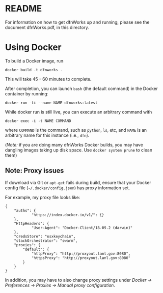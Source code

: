 # README

For information on how to get dfnWorks up and running, please see the document dfnWorks.pdf, in this directory.

# Using Docker

To build a Docker image, run

    docker build -t dfnworks .

This will take 45 - 60 minutes to complete.

After completion, you can launch `bash` (the default command) in the Docker
container by running:

    docker run -ti --name NAME dfnworks:latest

While docker run is still live, you can execute an arbitrary command with 

    docker exec -i -t NAME COMMAND

where `COMMAND` is the command, such as `python`, `ls`, etc, and `NAME` is
an arbitrary name for this instance (i.e., `dfn`).

(*Note:* if you are doing many dfnWorks Docker builds, you may have dangling
images taking up disk space. Use `docker system prune` to clean them)

## Note: Proxy issues

If download via Git or `apt-get` fails during build, ensure that your Docker 
config file (`~/.docker/config.json`) has proxy information set.

For example, my proxy file looks like:

```
{
    "auths": {
            "https://index.docker.io/v1/": {}
    },
    "HttpHeaders": {
            "User-Agent": "Docker-Client/18.09.2 (darwin)"
    },
    "credsStore": "osxkeychain",
    "stackOrchestrator": "swarm",
    "proxies": {
        "default": {
            "httpProxy": "http://proxyout.lanl.gov:8080",
            "httpsProxy": "http://proxyout.lanl.gov:8080"
        }
    }
}
```

In addition, you may have to also change proxy settings under 
*Docker -> Preferences -> Proxies -> Manual proxy configuration*.